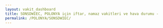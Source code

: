 ```yaml
---
layout: vakit_dashboard
title: SONSDWIEC, POLONYA için iftar, namaz vakitleri ve hava durumu - ilçe/eyalet seç
permalink: /POLONYA/SONSDWIEC/
---
```


<script type="text/javascript">
  var GLOBAL_COUNTRY = 'POLONYA';
  var GLOBAL_CITY = 'SONSDWIEC';
  var GLOBAL_STATE = '';
  var lat = 72;
  var lon = 21;
</script>
